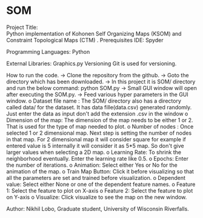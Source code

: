 # SOM
Project Title:			
   Python implementation of Kohonen Self Organizing Maps (KSOM) and Constraint Topological Maps (CTM) .
   Prerequisites
IDE:
   Spyder

Programming Languages:
	 Python

External Libraries:
	 Graphics.py
Versioning
   Git is used for versioning.

How to run the code.
  -> Clone the repository from the github.
  -> Goto the directory which has been downloaded.
  -> In this project it is SOM/ directory and run the below command:
      python SOM.py
  -> Small GUI window will open after executing the SOM.py.
  -> Feed various hyper parameters in the GUI window.
      o Dataset file name :
        The SOM/ directory also has a directory called data/ for the dataset. It has data fille(data.csv) generated randomly.         Just enter the data as input don't add the extension .csv in the window
      o Dimension of the map:
        The dimension of the map needs to be either 1 or 2. That is used for the type of map needed to plot. 
      o Number of nodes : 
        Once selected 1 or 2 dimensional map. Next step is setting the number of nodes in that map. For 2                             dimensional map it will consider square for example if entered value is 5 internally it will consider it as 5*5 map.           So don't give larger values when selecting a 2D map.
      o Learning Rate: 
        To shrink the neighborhood eventually. Enter the learning rate like 0.5.
      o Epochs: 
        Enter the number of iterations.
      o Animation: 
        Select either Yes or No for the animation of the map.
      o Train Map Button: 
        Click it before visualizing so that all the parameters are set and trained before visualization.
      o Dependent value: 
        Select either None or one of the dependent feature names.
      o Feature 1: 
        Select the feature to plot on X-axis
      o Feature 2: 
        Select the feature to plot on Y-axis
      o Visualize: Click visualize to see the map on the new window.

Author:
	Nikhil Lobo, Graduate student, University of Wisconsin Riverfalls.

 
